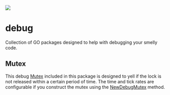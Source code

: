 [![](https://img.shields.io/badge/godoc-reference-5272B4.svg?style=flat-square)](https://godoc.org/github.com/myENA/debug)

# debug
Collection of GO packages designed to help with debugging your smelly code.

## Mutex

This debug [Mutex](https://godoc.org/github.com/myENA/debug/sync#Mutex) included in this package is designed to yell if
the lock is not released within a certain period of time.  The time and tick rates are configurable if you construct the
mutex using the [NewDebugMutex](https://godoc.org/github.com/myENA/debug/sync#NewDebugMutex) method.